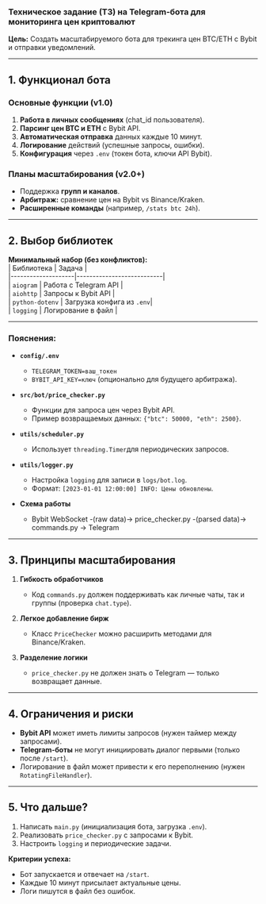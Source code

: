 ### **Техническое задание (ТЗ) на Telegram-бота для мониторинга цен криптовалют**  
**Цель:** Создать масштабируемого бота для трекинга цен BTC/ETH с Bybit и отправки уведомлений.  

---

## **1. Функционал бота**  
### **Основные функции (v1.0)**  
1. **Работа в личных сообщениях** (chat_id пользователя).  
2. **Парсинг цен BTC и ETH** с Bybit API.  
3. **Автоматическая отправка** данных каждые 10 минут.  
4. **Логирование** действий (успешные запросы, ошибки).  
5. **Конфигурация** через `.env` (токен бота, ключи API Bybit).  

### **Планы масштабирования (v2.0+)**  
- Поддержка **групп и каналов**.  
- **Арбитраж:** сравнение цен на Bybit vs Binance/Kraken.  
- **Расширенные команды** (например, `/stats btc 24h`).  

---

## **2. Выбор библиотек**  
**Минимальный набор (без конфликтов):**  
| Библиотека         | Задача                    |  
|--------------------|---------------------------|  
| `aiogram`          | Работа с Telegram API     |  
| `aiohttp`          | Запросы к Bybit API       |  
| `python-dotenv`    | Загрузка конфига из `.env`|  
| `logging`          | Логирование в файл        |  

---

### **Пояснения:**  
- **`config/.env`**  
  - `TELEGRAM_TOKEN=ваш_токен`  
  - `BYBIT_API_KEY=ключ` (опционально для будущего арбитража).  

- **`src/bot/price_checker.py`**  
  - Функции для запроса цен через Bybit API.  
  - Пример возвращаемых данных: `{"btc": 50000, "eth": 2500}`.  

- **`utils/scheduler.py`**  
  - Использует `threading.Timer`для периодических запросов.  

- **`utils/logger.py`**  
  - Настройка `logging` для записи в `logs/bot.log`.  
  - Формат: `[2023-01-01 12:00:00] INFO: Цены обновлены`.  

- **Схема работы**
  - Bybit WebSocket -(raw data)-> price_checker.py -(parsed data)-> commands.py -> Telegram

---

## **3. Принципы масштабирования**  
1. **Гибкость обработчиков**  
   - Код `commands.py` должен поддерживать как личные чаты, так и группы (проверка `chat.type`).  

2. **Легкое добавление бирж**  
   - Класс `PriceChecker` можно расширить методами для Binance/Kraken.  

3. **Разделение логики**  
   - `price_checker.py` не должен знать о Telegram — только возвращает данные.  

---

## **4. Ограничения и риски**  
- **Bybit API** может иметь лимиты запросов (нужен таймер между запросами).  
- **Telegram-боты** не могут инициировать диалог первыми (только после `/start`).  
- Логирование в файл может привести к его переполнению (нужен `RotatingFileHandler`).  

---

## **5. Что дальше?**  
1. Написать `main.py` (инициализация бота, загрузка `.env`).  
2. Реализовать `price_checker.py` с запросами к Bybit.  
3. Настроить `logging` и периодические задачи.  

**Критерии успеха:**  
- Бот запускается и отвечает на `/start`.  
- Каждые 10 минут присылает актуальные цены.  
- Логи пишутся в файл без ошибок.